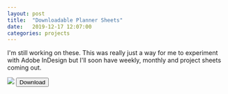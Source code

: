 ```yaml
---
layout: post
title:  "Downloadable Planner Sheets"
date:   2019-12-17 12:07:00
categories: projects
---
```


I'm still working on these. This was really just a way for me to experiment with Adobe InDesign but
I'll soon have weekly, monthly and project sheets coming out.

<img src = "../../../../assets/img/plannerimage.png">
<a href="../../../../assets/files/TheDailyPlanner.pdf"><button>Download</button></a>
